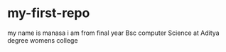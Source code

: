 # my-first-repo
my name is manasa
i am from final year Bsc computer Science at Aditya degree womens college
